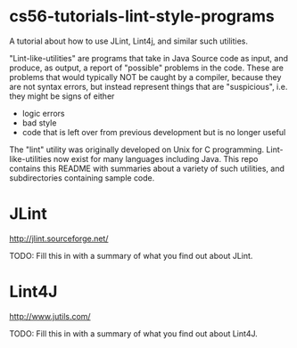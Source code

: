 cs56-tutorials-lint-style-programs
==================================

A tutorial about how to use JLint, Lint4j, and similar such utilities.

"Lint-like-utilities" are programs that take in Java Source code as input, and produce, as output, a report of
"possible" problems in the code.    These are problems that would typically NOT be caught by a
compiler, because they are not syntax errors, but instead represent things that are "suspicious", i.e.
they might be signs of either
* logic errors
* bad style
* code that is left over from previous development but is no longer useful

The "lint" utility was originally developed on Unix for C programming.   Lint-like-utilities now exist for many languages
including Java.  This repo contains this README with summaries about a variety of such utilities,
and subdirectories containing sample code.


# JLint

http://jlint.sourceforge.net/

TODO: Fill this in with a summary of what you find out about JLint.


# Lint4J

http://www.jutils.com/

TODO: Fill this in with a summary of what you find out about Lint4J.
